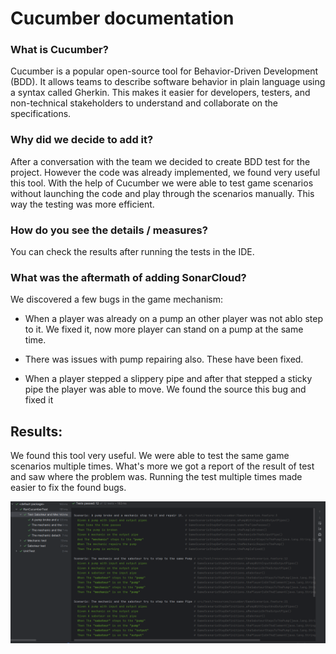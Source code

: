 # Cucumber documentation

### What is Cucumber?

Cucumber is a popular open-source tool for Behavior-Driven Development (BDD). It allows teams to describe software behavior in plain language using a syntax called Gherkin. This makes it easier for developers, testers, and non-technical stakeholders to understand and collaborate on the specifications.

### Why did we decide to add it?

After a conversation with the team we decided to create BDD test for the project. However the code was already implemented, we found very useful this tool. With the help of Cucumber we were able to test game scenarios without launching the code and play through the scenarios manually. This way the testing was more efficient.

### How do you see the details / measures?

You can check the results after running the tests in the IDE.

### What was the aftermath of adding SonarCloud?

We discovered a few bugs in the game mechanism:

- When a player was already on a pump an other player was not ablo step to it. We fixed it, now more player can stand on a pump at the same time.

- There was issues with pump repairing also. These have been fixed.

- When a player stepped a slippery pipe and after that stepped a sticky pipe the player was able to move. We found the source this bug and fixed it

## Results:

We found this tool very useful. We were able to test the same game scenarios multiple times. What's more we got a report of the result of test and saw where the problem was. Running the test multiple times made easier to fix the found bugs.

![alt text](image.png)
